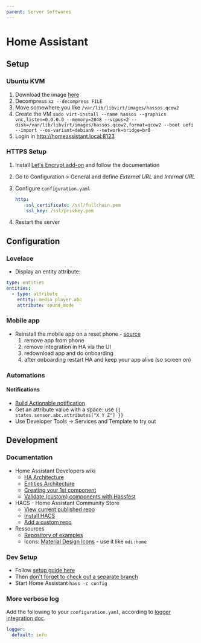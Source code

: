 ```yaml
---
parent: Server Softwares
---
```


# Home Assistant

## Setup

### Ubuntu KVM

1. Download the image [here](https://www.home-assistant.io/installation/linux)
1. Decompress `xz --decompress FILE`
1. Move somewhere you like `/var/lib/libvirt/images/hassos.qcow2`
1. Create the VM `sudo virt-install --name hassos --graphics vnc,listen=0.0.0.0 --memory=2048 --vcpus=2 --disk=/var/lib/libvirt/images/hassos.qcow2,format=qcow2 --boot uefi --import --os-variant=debian9 --network=bridge=br0`
1. Login in http://homeassistant.local:8123

### HTTPS Setup

1. Install [Let's Encrypt add-on](https://github.com/home-assistant/addons/blob/master/letsencrypt/DOCS.md) and follow the documentation
1. Go to Configuration > General and define *External URL* and *Internal URL*
1. Configure `configuration.yaml`

    ```yaml
    http:
        ssl_certificate: /ssl/fullchain.pem
        ssl_key: /ssl/privkey.pem
    ```

1. Restart the server

## Configuration

### Lovelace

* Display an entity attribute:

```yaml
type: entities
entities:
  - type: attribute
    entity: media_player.abc
    attribute: sound_mode
```

### Mobile app

* Reinstall the mobile app on a reset phone - [source](https://community.home-assistant.io/t/correct-way-to-reset-app-and-start-over/138122/2)
    1. remove app from phone
    1. remove integration in HA via the UI
    1. redownload app and do onboarding
    1. after onboarding restart HA and keep your app alive (so screen on)


### Automations

#### Notifications

* [Build Actionable notification](https://companion.home-assistant.io/docs/notifications/actionable-notifications/)
* Get an attribute value with a space: use `{{ states.sensor.abc.attributes["X Y Z"] }}`
* Use Developer Tools → Services and Template to try out

## Development

### Documentation

* Home Assistant Developers wiki
    * [HA Architecture](https://developers.home-assistant.io/docs/architecture_index)
    * [Entities Architecture](https://developers.home-assistant.io/docs/architecture/devices-and-services)
    * [Creating your 1st component](https://developers.home-assistant.io/docs/creating_component_index)
    * [Validate (custom) components with Hassfest](https://developers.home-assistant.io/blog/2020/04/16/hassfest/)
* HACS - Home Assistant Community Store
    * [View current published repo](https://hacs-repositories.web.app/)
    * [Install HACS](https://hacs.xyz/docs/installation/prerequisites/)
    * [Add a custom repo](https://hacs.xyz/docs/faq/custom_repositories)
* Ressources
    * [Repository of examples](https://github.com/home-assistant/example-custom-config/tree/master/custom_components/)
    * Icons: [Material Design Icons](https://materialdesignicons.com/) - use it like `mdi:home`

### Dev Setup

* Follow [setup guide here](https://developers.home-assistant.io/docs/development_environment/)
* Then [don't forget to check out a separate branch](https://developers.home-assistant.io/docs/development_submitting)
* Start Home Assistant `hass -c config`

### More verbose log

Add the following to your `configuration.yaml`, according to [logger integration doc](https://www.home-assistant.io/integrations/logger/).

```yaml
logger:
  default: info
```
